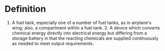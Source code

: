 # Definition

1.  A fuel tank, especially one of a number of fuel tanks, as in
    airplane's wing; also, a compartment within a fuel tank. 2. A device
    which converts chemical energy directly into electrical energy but
    differing from a storage battery in that the reacting chemicals are
    supplied continuously as needed to meet output requirements.
